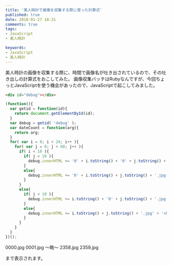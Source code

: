 ```yaml
---
title: '美人時計で画像を収集する際に使った計算式'
published: true
date: 2010-01-27 18:31
comments: true
tags:
- JavaScript
- 美人時計

keywords:
- JavaScript
- 美人時計
---
```

美人時計の画像を収集する際に、時間で画像名が吐き出されているので、その吐き出しの計算式をおこしてみた。
画像収集バッチはRubyなんですが、今回ちょっとJavaScriptを使う機会があったので、JavaScriptで起こしてみました。

```html
<div id="debug"></div>
```
```js
(function(){
  var getid = function(id){
    return document.getElementById(id);
  }
  var debug = getid( 'debug' );
  var dateCount = function(arg){
    return arg;
  }
  for( var i = 0; i < 24; i++ ){
    for( var j = 0; j < 60; j++ ){
      if( i < 10 ){
        if( j < 10 ){
          debug.innerHTML += '0' + i.toString() + '0' + j.toString() + '.jpg' + '<br />';
        }
        else{
          debug.innerHTML += '0' + i.toString() + j.toString() + '.jpg' + '<br />';
        }
      }
      else{
        if( j < 10 ){
          debug.innerHTML += i.toString() + '0' + j.toString() + '.jpg' + '<br />';
        }
        else{
          debug.innerHTML += i.toString() + j.toString() + '.jpg' + '<br />';
        }
      }
    }
  }
})();
```

0000.jpg
0001.jpg
～略～
2358.jpg
2359.jpg

まで表示されます。